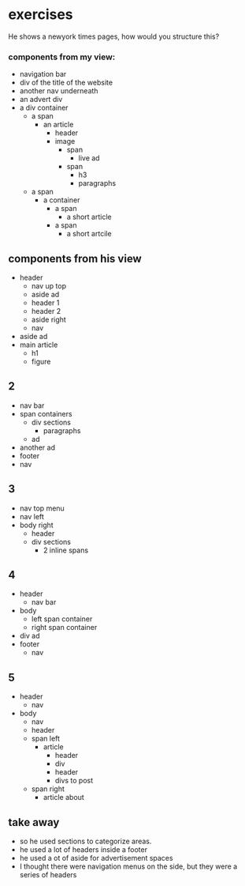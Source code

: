 # exercises

He shows a newyork times pages, how would you structure this?

### components from my view:
- navigation bar
- div of the title of the website
- another nav underneath
- an advert div
- a div container
  - a span
    - an article
      - header
      - image
        - span
          - live ad
        - span
          - h3
          - paragraphs
  - a span
    - a container
      - a span
        - a short article
      - a span
        - a short artcile


## components from his view
- header
  - nav up top
  - aside ad
  - header 1
  - header 2
  - aside right
  - nav
- aside ad
- main article
  - h1
  - figure

## 2

- nav bar
- span containers
  - div sections
    - paragraphs
  - ad
- another ad
- footer
- nav 

## 3

- nav top menu
- nav left
- body right
  - header
  - div sections
    - 2 inline spans

## 4
- header
  - nav bar
- body
  - left span container
  - right  span container
- div ad
- footer
  - nav

## 5

- header
  - nav
- body
  - nav
  - header
  - span left
    - article
      - header
      - div
      - header
      - divs to post
  - span right
    - article about

## take away
- so he used sections to categorize areas. 
- he used a lot of headers inside a footer
- he used a ot of aside for advertisement spaces
- I thought there were navigation menus on the side, but they were a series of headers
